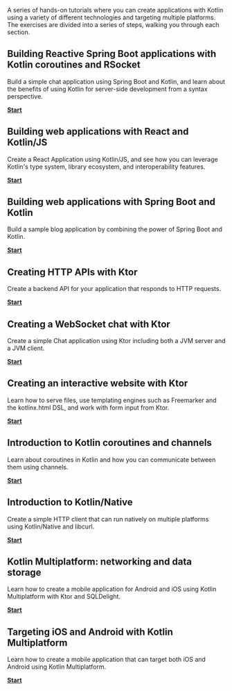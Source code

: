 [//]: # (title: Kotlin 动手实践)

A series of hands-on tutorials where you can create applications with Kotlin using a variety of different technologies and targeting multiple platforms.
The exercises are divided into a series of steps, walking you through each section.

## Building Reactive Spring Boot applications with Kotlin coroutines and RSocket

Build a simple chat application using Spring Boot and Kotlin, and learn about the benefits of using Kotlin for server-side development from a syntax perspective.

[**Start**](https://spring.io/guides/tutorials/spring-webflux-kotlin-rsocket/)

## Building web applications with React and Kotlin/JS

Create a React Application using Kotlin/JS, and see how you can leverage Kotlin's type system, library ecosystem, and interoperability features.

[**Start**](js-react.md)

## Building web applications with Spring Boot and Kotlin

Build a sample blog application by combining the power of Spring Boot and Kotlin.

[**Start**](https://spring.io/guides/tutorials/spring-boot-kotlin/)

## Creating HTTP APIs with Ktor

Create a backend API for your application that responds to HTTP requests.

[**Start**](https://ktor.io/docs/creating-http-apis.html)

## Creating a WebSocket chat with Ktor

Create a simple Chat application using Ktor including both a JVM server and a JVM client.

[**Start**](https://ktor.io/docs/creating-web-socket-chat.html)

## Creating an interactive website with Ktor

Learn how to serve files, use templating engines such as Freemarker and the kotlinx.html DSL, and work with form input from Ktor.

[**Start**](https://ktor.io/docs/creating-interactive-website.html)

## Introduction to Kotlin coroutines and channels

Learn about coroutines in Kotlin and how you can communicate between them using channels.

[**Start**](coroutines-and-channels.md)

## Introduction to Kotlin/Native

Create a simple HTTP client that can run natively on multiple platforms using Kotlin/Native and libcurl.

[**Start**](native-app-with-c-and-libcurl.md)

## Kotlin Multiplatform: networking and data storage

Learn how to create a mobile application for Android and iOS using Kotlin Multiplatform with Ktor and SQLDelight.

[**Start**](https://www.jetbrains.com/help/kotlin-multiplatform-dev/multiplatform-ktor-sqldelight.html)

## Targeting iOS and Android with Kotlin Multiplatform

Learn how to create a mobile application that can target both iOS and Android using Kotlin Multiplatform.

[**Start**](https://www.jetbrains.com/help/kotlin-multiplatform-dev/multiplatform-create-first-app.html)